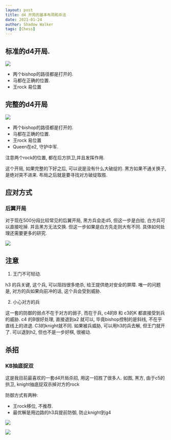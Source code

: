 ```yaml
---
layout: post
title: d4 开局的基本布局和杀法
date: 2021-01-24
author: Shadow Walker
tags: [Chess]
---
```





## 标准的d4开局.

![](https://lh3.googleusercontent.com/pw/ACtC-3cLMnSHti3ODfaT8FUPO1ijs6yS7uaEKtNWRuneXtS0iRNtMnYQizQGaHcJVNh1wTKXIaU_LdqVQiXLxgJlW0GTXSXqQ0AtZsfKsF3SS92nlfSHIjzKPx-7wVu91-0vE3YEFrcexZFsPSj60sZJODmG=w869-h619-no?authuser=0)

- 两个bishop的路径都是打开的. 
- 马都在正确的位置. 
- 王rock 易位置

## 完整的d4开局


![](https://lh3.googleusercontent.com/pw/ACtC-3dABKRxl3nYfkKbHFuS5_ZId39gjyaMr_GMS_6ymDqmn3ffNAn40sHKKKRxJYsbnp4XJz6FdA2FlVjfcWNgyfTx60InM080Jw0cT_r9XhrUSnTbHZRpWvFxqn9bWF4kGNTwpN9yaQnjJBLWYB-D5ZXX=w882-h875-no?authuser=0)

- 两个bishop的路径都是打开的. 
- 马都在正确的位置. 
- 王rock 易位置
- Queen在e2, 守护中军. 

注意两个rock的位置, 都在后方拱卫,并且发挥作用. 

这个开局, 如果完整的下好之后, 可以说是没有什么大破绽的. 黑方如果不通关换子, 是绝对突不进来. 布局之后就是要寻找对方破绽取胜. 

## 应对方式

### 后翼开局

对于现在500分段比较常见的后翼开局, 黑方兵会走d5, 但这一步是白给, 白方兵可以直接吃掉. 并且黑方无法交换. 
但这一步如果是白方先走则大有不同. 具体如何处理还需要更多的研究. 

![](https://lh3.googleusercontent.com/pw/ACtC-3fgw9AmRwvh_6HjzgBkxoZaaJ5FMs1uU6BArgcdD-EdP98vIDMacxKI3mkTQdPHbK9JQWeeRPYREqSf7v2-ax2pQs1t63361lVInqsxSJrDw-gjuX7Cv-JC2-7TtZi9xy93U3Wgk9WWFwVXpxSTxmnQ=w787-h871-no?authuser=0)

## 注意

1. 王门不可轻动. 

h3 的兵关键, 这个兵, 可以阻挡很多绝杀, 给王提供绝对安全的屏障. 唯一的问题是, 对方的兵如果向前冲的话, 这个兵会受到威胁. 

2. 小心对方的兵

这一套的防御的弱点不在于对方的弱子, 而在于兵,  c4的B 和 c3的K 都直接受到兵的威胁.  c4 的B很好处理, 直接退到a2 就可以, 毕竟bishop控制的是斜线, 不在乎直线上的进退. C3的knight就不同.  如果被兵威胁, 可以用h3的兵去解, 但王门就开了. 可以退到h2, 但也不是一步好棋, 很被动. 


## 杀招

### KB抽底捉双

这是我目前最喜欢的一套d4开局杀招, 用这一招胜了很多人. 如图, 黑方, 由于c5的拱卫, knight抽底捉双杀掉对方的rock

防御方式有两种: 
- 王rock移位, 不推荐. 
- 最优解是用边路的h3兵提前防御, 防止knight到g4

![](https://lh3.googleusercontent.com/pw/ACtC-3cnuApzRB9udD4QdI7keEG1dv_hlLXGS89eTpNDiGL5-zVtEhzEjt8--u646L-Q0Ip1vuggFsB7WVlczomQ3mU-57k1QNE1U1Hn96EdzmwGawFOQWB1a0ezgJnAGGxNWCZdmtypr8KuAmsmcpRehpU6=w808-h907-no?authuser=0)

![](https://lh3.googleusercontent.com/pw/ACtC-3fwJxIfPGk13IZsIbEyAL-IPPFGANCfKkJY9Lf09Q3ZOTNnIea27MBsXviB5DlZzrsCV3MWxPOPBdumNpqLROx3BF3733NjOwDNlraDSBWyyBKtA7ZiUOfdtaMNep8TBtaRMLx3JIz68gY3hMe6WzY_=w794-h896-no?authuser=0)

